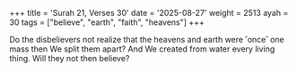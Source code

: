 +++
title = 'Surah 21, Verses 30'
date = '2025-08-27'
weight = 2513
ayah = 30
tags = ["believe", "earth", "faith", "heavens"]
+++

Do the disbelievers not realize that the heavens and earth were ˹once˺ one mass then We split them apart? And We created from water every living thing. Will they not then believe?